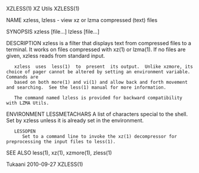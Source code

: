 XZLESS(1)								   XZ Utils								     XZLESS(1)

NAME
       xzless, lzless - view xz or lzma compressed (text) files

SYNOPSIS
       xzless [file...]
       lzless [file...]

DESCRIPTION
       xzless is a filter that displays text from compressed files to a terminal.  It works on files compressed with xz(1) or lzma(1).	If no files are given,
       xzless reads from standard input.

       xzless  uses  less(1)  to  present  its output.	Unlike xzmore, its choice of pager cannot be altered by setting an environment variable.  Commands are
       based on both more(1) and vi(1) and allow back and forth movement and searching.	 See the less(1) manual for more information.

       The command named lzless is provided for backward compatibility with LZMA Utils.

ENVIRONMENT
       LESSMETACHARS
	      A list of characters special to the shell.  Set by xzless unless it is already set in the environment.

       LESSOPEN
	      Set to a command line to invoke the xz(1) decompressor for preprocessing the input files to less(1).

SEE ALSO
       less(1), xz(1), xzmore(1), zless(1)

Tukaani									  2010-09-27								     XZLESS(1)

